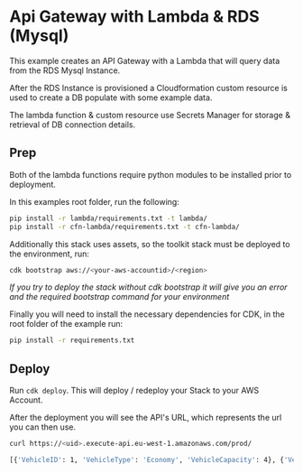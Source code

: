 # Api Gateway with Lambda & RDS (Mysql)

This example creates an API Gateway with a Lambda that will query data from the RDS Mysql Instance. 

After the RDS Instance is provisioned a Cloudformation custom resource is used to create a DB populate with some example data.

The lambda function & custom resource use Secrets Manager for storage & retrieval of DB connection details.

## Prep

Both of the lambda functions require python modules to be installed prior to deployment.

In this examples root folder, run the following:

```bash
pip install -r lambda/requirements.txt -t lambda/
pip install -r cfn-lambda/requirements.txt -t cfn-lambda/
```

Additionally this stack uses assets, so the toolkit stack must be deployed to the environment, run:

```bash
cdk bootstrap aws://<your-aws-accountid>/<region>
```

*If you try to deploy the stack without cdk bootstrap it will give you an error and the required bootstrap command for your environment* 

Finally you will need to install the necessary dependencies for CDK, in the root folder of the example run:

```bash
pip install -r requirements.txt
```

## Deploy

Run `cdk deploy`. This will deploy / redeploy your Stack to your AWS Account.

After the deployment you will see the API's URL, which represents the url you can then use.

```bash
curl https://<uid>.execute-api.eu-west-1.amazonaws.com/prod/

[{'VehicleID': 1, 'VehicleType': 'Economy', 'VehicleCapacity': 4}, {'VehicleID': 2, 'VehicleType': 'Standard', 'VehicleCapacity': 4}, {'VehicleID': 3, 'VehicleType': 'Premium', 'VehicleCapacity': 4}, {'VehicleID': 4, 'VehicleType': 'Minivan', 'VehicleCapacity': 8}]
```

